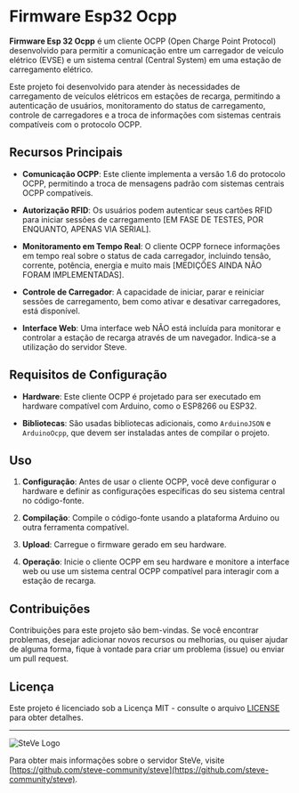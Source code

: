 # Firmware Esp32 Ocpp

**Firmware Esp 32 Ocpp** é um cliente OCPP (Open Charge Point Protocol) desenvolvido para permitir a comunicação entre um carregador de veículo elétrico (EVSE) e um sistema central (Central System) em uma estação de carregamento elétrico.

Este projeto foi desenvolvido para atender às necessidades de carregamento de veículos elétricos em estações de recarga, permitindo a autenticação de usuários, monitoramento do status de carregamento, controle de carregadores e a troca de informações com sistemas centrais compatíveis com o protocolo OCPP.

## Recursos Principais

- **Comunicação OCPP**: Este cliente implementa a versão 1.6 do protocolo OCPP, permitindo a troca de mensagens padrão com sistemas centrais OCPP compatíveis.

- **Autorização RFID**: Os usuários podem autenticar seus cartões RFID para iniciar sessões de carregamento [EM FASE DE TESTES, POR ENQUANTO, APENAS VIA SERIAL].

- **Monitoramento em Tempo Real**: O cliente OCPP fornece informações em tempo real sobre o status de cada carregador, incluindo tensão, corrente, potência, energia e muito mais [MEDIÇÕES AINDA NÃO FORAM IMPLEMENTADAS].

- **Controle de Carregador**: A capacidade de iniciar, parar e reiniciar sessões de carregamento, bem como ativar e desativar carregadores, está disponível.

- **Interface Web**: Uma interface web NÃO está incluída para monitorar e controlar a estação de recarga através de um navegador. Indica-se a utilização do servidor Steve. 

## Requisitos de Configuração

- **Hardware**: Este cliente OCPP é projetado para ser executado em hardware compatível com Arduino, como o ESP8266 ou ESP32.

- **Bibliotecas**: São usadas bibliotecas adicionais, como `ArduinoJSON` e `ArduinoOcpp`, que devem ser instaladas antes de compilar o projeto.

## Uso

1. **Configuração**: Antes de usar o cliente OCPP, você deve configurar o hardware e definir as configurações específicas do seu sistema central no código-fonte.

2. **Compilação**: Compile o código-fonte usando a plataforma Arduino ou outra ferramenta compatível.

3. **Upload**: Carregue o firmware gerado em seu hardware.

4. **Operação**: Inicie o cliente OCPP em seu hardware e monitore a interface web ou use um sistema central OCPP compatível para interagir com a estação de recarga.

## Contribuições

Contribuições para este projeto são bem-vindas. Se você encontrar problemas, desejar adicionar novos recursos ou melhorias, ou quiser ajudar de alguma forma, fique à vontade para criar um problema (issue) ou enviar um pull request.

## Licença

Este projeto é licenciado sob a Licença MIT - consulte o arquivo [LICENSE](LICENSE) para obter detalhes.

---

![SteVe Logo](https://raw.githubusercontent.com/steve-ocpp/steve/master/docs/images/steve-logo.png)

Para obter mais informações sobre o servidor SteVe, visite [https://github.com/steve-community/steve](https://github.com/steve-community/steve).

